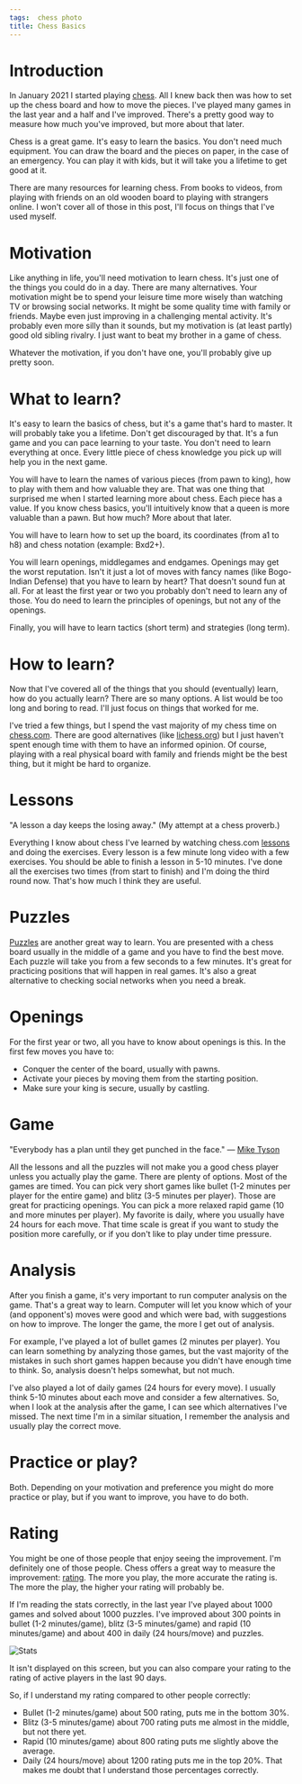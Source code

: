 ```yaml
---
tags:  chess photo
title: Chess Basics
---
```

# Introduction

In January 2021 I started playing [chess](chess). All I knew back then was how to set up the chess board and how to move the pieces. I've played many games in the last year and a half and I've improved. There's a pretty good way to measure how much you've improved, but more about that later.

Chess is a great game. It's easy to learn the basics. You don't need much equipment. You can draw the board and the pieces on paper, in the case of an emergency. You can play it with kids, but it will take you a lifetime to get good at it.

There are many resources for learning chess. From books to videos, from playing with friends on an old wooden board to playing with strangers online. I won't cover all of those in this post, I'll focus on things that I've used myself.

# Motivation

Like anything in life, you'll need motivation to learn chess. It's just one of the things you could do in a day. There are many alternatives. Your motivation might be to spend your leisure time more wisely than watching TV or browsing social networks. It might be some quality time with family or friends. Maybe even just improving in a challenging mental activity. It's probably even more silly than it sounds, but my motivation is (at least partly) good old sibling rivalry. I just want to beat my brother in a game of chess.

Whatever the motivation, if you don't have one, you'll probably give up pretty soon.

# What to learn?

It's easy to learn the basics of chess, but it's a game that's hard to master. It will probably take you a lifetime. Don't get discouraged by that. It's a fun game and you can pace learning to your taste. You don't need to learn everything at once. Every little piece of chess knowledge you pick up will help you in the next game.

You will have to learn the names of various pieces (from pawn to king), how to play with them and how valuable they are. That was one thing that surprised me when I started learning more about chess. Each piece has a value. If you know chess basics, you'll intuitively know that a queen is more valuable than a pawn. But how much? More about that later.

You will have to learn how to set up the board, its coordinates (from a1 to h8) and chess notation (example: Bxd2+).

You will learn openings, middlegames and endgames. Openings may get the worst reputation. Isn't it just a lot of moves with fancy names (like Bogo-Indian Defense) that you have to learn by heart? That doesn't sound fun at all. For at least the first year or two you probably don't need to learn any of those. You do need to learn the principles of openings, but not any of the openings.

Finally, you will have to learn tactics (short term) and strategies (long term).

# How to learn?

Now that I've covered all of the things that you should (eventually) learn, how do you actually learn? There are so many options. A list would be too long and boring to read. I'll just focus on things that worked for me.

I've tried a few things, but I spend the vast majority of my chess time on [chess.com](https://www.chess.com/). There are good alternatives (like [lichess.org](https://lichess.org/)) but I just haven't spent enough time with them to have an informed opinion. Of course, playing with a real physical board with family and friends might be the best thing, but it might be hard to organize.

# Lessons

"A lesson a day keeps the losing away." (My attempt at a chess proverb.)

Everything I know about chess I've learned by watching chess.com [lessons](https://www.chess.com/lessons) and doing the exercises. Every lesson is a few minute long video with a few exercises. You should be able to finish a lesson in 5-10 minutes. I've done all the exercises two times (from start to finish) and I'm doing the third round now. That's how much I think they are useful.

# Puzzles

[Puzzles](https://www.chess.com/puzzles) are another great way to learn. You are presented with a chess board usually in the middle of a game and you have to find the best move. Each puzzle will take you from a few seconds to a few minutes. It's great for practicing positions that will happen in real games. It's also a great alternative to checking social networks when you need a break.

# Openings

For the first year or two, all you have to know about openings is this. In the first few moves you have to:

- Conquer the center of the board, usually with pawns.
- Activate your pieces by moving them from the starting position.
- Make sure your king is secure, usually by castling.

# Game

"Everybody has a plan until they get punched in the face." ― [Mike Tyson](https://www.goodreads.com/quotes/6967760-everybody-has-a-plan-until-they-get-punched-in-the)

All the lessons and all the puzzles will not make you a good chess player unless you actually play the game. There are plenty of options. Most of the games are timed. You can pick very short games like bullet (1-2 minutes per player for the entire game) and blitz (3-5 minutes per player). Those are great for practicing openings. You can pick a more relaxed rapid game (10 and more minutes per player). My favorite is daily, where you usually have 24 hours for each move. That time scale is great if you want to study the position more carefully, or if you don't like to play under time pressure.

# Analysis

After you finish a game, it's very important to run computer analysis on the game. That's a great way to learn. Computer will let you know which of your (and opponent's) moves were good and which were bad, with suggestions on how to improve. The longer the game, the more I get out of analysis.

For example, I've played a lot of bullet games (2 minutes per player). You can learn something by analyzing those games, but the vast majority of the mistakes in such short games happen because you didn't have enough time to think. So, analysis doesn't helps somewhat, but not much.

I've also played a lot of daily games (24 hours for every move). I usually think 5-10 minutes about each move and consider a few alternatives. So, when I look at the analysis after the game, I can see which alternatives I've missed. The next time I'm in a similar situation, I remember the analysis and usually play the correct move.

# Practice or play?

Both. Depending on your motivation and preference you might do more practice or play, but if you want to improve, you have to do both.

# Rating

You might be one of those people that enjoy seeing the improvement. I'm definitely one of those people. Chess offers a great way to measure the improvement: [rating](https://en.wikipedia.org/wiki/Elo_rating_system). The more you play, the more accurate the rating is. The more the play, the higher your rating will probably be.

If I'm reading the stats correctly, in the last year I've played about 1000 games and solved about 1000 puzzles. I've improved about 300 points in bullet (1-2 minutes/game), blitz (3-5 minutes/game) and rapid (10 minutes/game) and about 400 in daily (24 hours/move) and puzzles.

![Stats](assets/chess-basics.jpg "Stats")

It isn't displayed on this screen, but you can also compare your rating to the rating of active players in the last 90 days.

So, if I understand my rating compared to other people correctly:

- Bullet (1-2 minutes/game) about 500 rating, puts me in the bottom 30%.
- Blitz (3-5 minutes/game) about 700 rating puts me almost in the middle, but not there yet.
- Rapid (10 minutes/game) about 800 rating puts me slightly above the average.
- Daily (24 hours/move) about 1200 rating puts me in the top 20%. That makes me doubt that I understand those percentages correctly.
